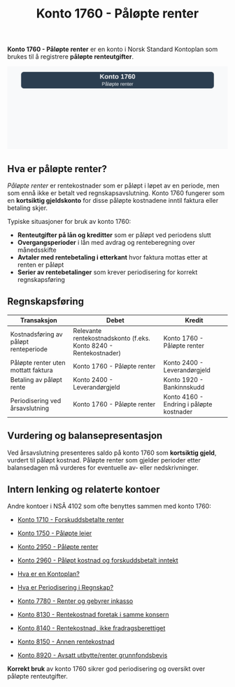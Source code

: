 ﻿---
title: "Konto 1760 - Påløpte renter"
seoTitle: "1760-palopte-renter"
description: '**Konto 1760 - Påløpte renter** er en konto i Norsk Standard Kontoplan som brukes til å registrere **påløpte renteutgifter**.'
---

**Konto 1760 - Påløpte renter** er en konto i Norsk Standard Kontoplan som brukes til å registrere **påløpte renteutgifter**.

![Illustrasjon av konto 1760 Påløpte renter](1760-palopte-renter-image.svg)

## Hva er påløpte renter?

*Påløpte renter* er rentekostnader som er påløpt i løpet av en periode, men som ennå ikke er betalt ved regnskapsavslutning. Konto 1760 fungerer som en **kortsiktig gjeldskonto** for disse påløpte kostnadene inntil faktura eller betaling skjer.

Typiske situasjoner for bruk av konto 1760:

* **Renteutgifter på lån og kreditter** som er påløpt ved periodens slutt
* **Overgangsperioder** i lån med avdrag og renteberegning over månedsskifte
* **Avtaler med rentebetaling i etterkant** hvor faktura mottas etter at renten er påløpt
* **Serier av rentebetalinger** som krever periodisering for korrekt regnskapsføring

## Regnskapsføring

| Transaksjon                           | Debet                                    | Kredit                                     |
|---------------------------------------|------------------------------------------|--------------------------------------------|
| Kostnadsføring av påløpt renteperiode | Relevante rentekostnadskonto (f.eks. Konto 8240 - Rentekostnader) | Konto 1760 - Påløpte renter |
| Påløpte renter uten mottatt faktura   | Konto 1760 - Påløpte renter              | Konto 2400 - Leverandørgjeld               |
| Betaling av påløpt rente              | Konto 2400 - Leverandørgjeld             | Konto 1920 - Bankinnskudd                  |
| Periodisering ved årsavslutning       | Konto 1760 - Påløpte renter              | Konto 4160 - Endring i påløpte kostnader   |

## Vurdering og balansepresentasjon

Ved årsavslutning presenteres saldo på konto 1760 som **kortsiktig gjeld**, vurdert til påløpt kostnad. Påløpte renter som gjelder perioder etter balansedagen må vurderes for eventuelle av- eller nedskrivninger.

## Intern lenking og relaterte kontoer

Andre kontoer i NSÂ 4102 som ofte benyttes sammen med konto 1760:

* [Konto 1710 - Forskuddsbetalte renter](/blogs/kontoplan/1710-forskuddsbetalte-renter "Konto 1710 - Forskuddsbetalte renter: Regnskapsføring av forskuddsbetalte renteutgifter")
* [Konto 1750 - Påløpte leier](/blogs/kontoplan/1750-palopte-leier "Konto 1750 - Påløpte leier: Regnskapsføring av påløpte leiekostnader")
* [Konto 2950 - Påløpte renter](/blogs/kontoplan/2950-palopte-renter "Konto 2950 - Påløpte renter: Regnskapsføring av påløpte renteutgifter")
* [Konto 2960 - Påløpt kostnad og forskuddsbetalt inntekt](/blogs/kontoplan/2960-palopte-kostnad-og-forskuddsbetalt-inntekt "Konto 2960 - Påløpt kostnad og forskuddsbetalt inntekt: Regnskapsføring av påløpt kostnad og forskuddsbetalt inntekt")
* [Hva er en Kontoplan?](/blogs/regnskap/hva-er-kontoplan "Hva er en Kontoplan? Komplett Guide til Kontoplaner i Norsk Regnskap")
* [Hva er Periodisering i Regnskap?](/blogs/regnskap/hva-er-periodisering "Hva er Periodisering i Regnskap? Guide til periodisering av kostnader og inntekter")

* [Konto 7780 - Renter og gebyrer inkasso](/blogs/kontoplan/7780-renter-og-gebyrer-inkasso "Konto 7780 - Renter og gebyrer inkasso: Regnskapsføring av renter og gebyrer ved inkasso")
* [Konto 8130 - Rentekostnad foretak i samme konsern](/blogs/kontoplan/8130-rentekostnad-foretak-i-samme-konsern "Konto 8130 - Rentekostnad foretak i samme konsern")
* [Konto 8140 - Rentekostnad, ikke fradragsberettiget](/blogs/kontoplan/8140-rentekostnad-ikke-fradragsberettiget "Konto 8140 - Rentekostnad, ikke fradragsberettiget i Norsk Standard Kontoplan")
* [Konto 8150 - Annen rentekostnad](/blogs/kontoplan/8150-annen-rentekostnad "Konto 8150 - Annen rentekostnad: Guide til andre rentekostnader")
* [Konto 8920 - Avsatt utbytte/renter grunnfondsbevis](/blogs/kontoplan/8920-avsatt-utbytte-renter-grunnfondsbevis "Konto 8920 - Avsatt utbytte/renter grunnfondsbevis: Avsetning av utbytte og renter på grunnfondsbevis som kortsiktig gjeld")

**Korrekt bruk** av konto 1760 sikrer god periodisering og oversikt over påløpte renteutgifter.






